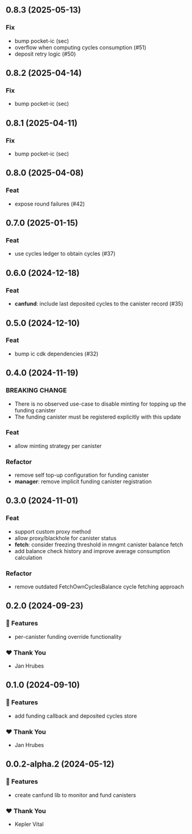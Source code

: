 ## 0.8.3 (2025-05-13)

### Fix

- bump pocket-ic (sec)
- overflow when computing cycles consumption (#51)
- deposit retry logic (#50)

## 0.8.2 (2025-04-14)

### Fix

- bump pocket-ic (sec)

## 0.8.1 (2025-04-11)

### Fix

- bump pocket-ic (sec)

## 0.8.0 (2025-04-08)

### Feat

- expose round failures (#42)

## 0.7.0 (2025-01-15)

### Feat

- use cycles ledger to obtain cycles (#37)

## 0.6.0 (2024-12-18)

### Feat

- **canfund**: include last deposited cycles to the canister record (#35)

## 0.5.0 (2024-12-10)

### Feat

- bump ic cdk dependencies (#32)

## 0.4.0 (2024-11-19)

### BREAKING CHANGE

- There is no observed use-case to disable minting for topping up the funding canister
- The funding canister must be registered explicitly with this update

### Feat

- allow minting strategy per canister

### Refactor

- remove self top-up configuration for funding canister
- **manager**: remove implicit funding canister registration

## 0.3.0 (2024-11-01)

### Feat

- support custom proxy method
- allow proxy/blackhole for canister status
- **fetch**: consider freezing threshold in mngmt canister balance fetch
- add balance check history and improve average consumption calculation

### Refactor

- remove outdated FetchOwnCyclesBalance cycle fetching approach

## 0.2.0 (2024-09-23)


### 🚀 Features

- per-canister funding override functionality


### ❤️  Thank You

- Jan Hrubes

## 0.1.0 (2024-09-10)


### 🚀 Features

- add funding callback and deposited cycles store


### ❤️  Thank You

- Jan Hrubes

## 0.0.2-alpha.2 (2024-05-12)


### 🚀 Features

- create canfund lib to monitor and fund canisters


### ❤️  Thank You

- Kepler Vital
